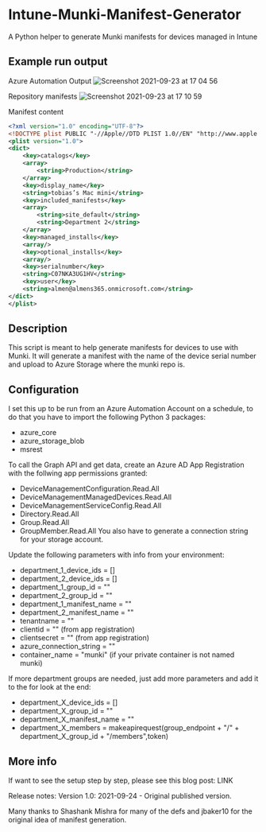 # Intune-Munki-Manifest-Generator
A Python helper to generate Munki manifests for devices managed in Intune

## Example run output
Azure Automation Output
![Screenshot 2021-09-23 at 17 04 56](https://user-images.githubusercontent.com/78877636/134533249-a173d2f1-1723-400d-853c-1eef556f75e8.png)

Repository manifests
![Screenshot 2021-09-23 at 17 10 59](https://user-images.githubusercontent.com/78877636/134534149-76b1df1d-fd68-4724-b2e2-98ae8a881079.png)

Manifest content
```xml
<?xml version="1.0" encoding="UTF-8"?>
<!DOCTYPE plist PUBLIC "-//Apple//DTD PLIST 1.0//EN" "http://www.apple.com/DTDs/PropertyList-1.0.dtd">
<plist version="1.0">
<dict>
	<key>catalogs</key>
	<array>
		<string>Production</string>
	</array>
	<key>display_name</key>
	<string>tobias’s Mac mini</string>
	<key>included_manifests</key>
	<array>
		<string>site_default</string>
		<string>Department 2</string>
	</array>
	<key>managed_installs</key>
	<array/>
	<key>optional_installs</key>
	<array/>
	<key>serialnumber</key>
	<string>C07NKA3UG1HV</string>
	<key>user</key>
	<string>almen@almens365.onmicrosoft.com</string>
</dict>
</plist>
```

## Description
This script is meant to help generate manifests for devices to use with Munki.
It will generate a manifest with the name of the device serial number and upload
to Azure Storage where the munki repo is.

## Configuration
I set this up to be run from an Azure Automation Account on a schedule, to do that
you have to import the following Python 3 packages:
- azure_core
- azure_storage_blob
- msrest

To call the Graph API and get data, create an Azure AD App Registration with the
follwing app permissions granted:
- DeviceManagementConfiguration.Read.All
- DeviceManagementManagedDevices.Read.All
- DeviceManagementServiceConfig.Read.All
- Directory.Read.All
- Group.Read.All
- GroupMember.Read.All
You also have to generate a connection string for your storage account.

Update the following parameters with info from your environment:
- department_1_device_ids = []
- department_2_device_ids = []
- department_1_group_id = ""
- department_2_group_id = ""
- department_1_manifest_name = ""
- department_2_manifest_name = ""
- tenantname = ""
- clientid = "" (from app registration)
- clientsecret = "" (from app registration)
- azure_connection_string = ""
- container_name = "munki" (if your private container is not named munki)

If more department groups are needed, just add more parameters and add it to the for look at the end:
- department_X_device_ids = []
- department_X_group_id = ""
- department_X_manifest_name = ""
- department_X_members = makeapirequest(group_endpoint + "/" + department_X_group_id + "/members",token)

## More info
If want to see the setup step by step, please see this blog post:
LINK

Release notes:
Version 1.0: 2021-09-24 - Original published version.

Many thanks to Shashank Mishra for many of the defs and jbaker10 for the original idea of manifest generation.
